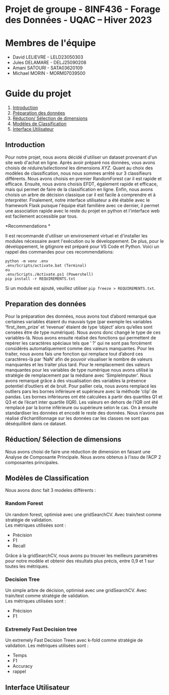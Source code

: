 # Projet de groupe - 8INF436 - Forage des Données - UQAC – Hiver 2023

# Membres de l'équipe
- David LELIEVRE - LELD23050303
- Jules DELAMARE - DELJ25090208
- Amani SATOURI - SATA03620109
- Michael MORIN - MORM07039500

# Guide du projet
1. [Introduction](#réduction-sélection-de-dimensions)
2. [Préparation des données](#préparation-des-données)
3. [Réduction/ Sélection de dimensions](#réduction-sélection-de-dimensions)
4. [Modèles de Classification](#modèles-de-classification)
5. [Interface Utilisateur](#interface-utlisateur)

## Introduction
Pour notre projet, nous avons décidé d'utiliser un dataset provenant d'un site web d'achat en ligne. Après avoir préparé nos données, vous avons choisis de *réduire/sélectionné* les dimensions *XYZ*. Quant au choix des modèles de classification, nous nous sommes arrêté sur 3 classifieurs différents. Nous avons choisis en premier RandomForest car il est rapide et efficace. Ensuite, nous avons choisis EFDT, également rapide et efficace, mais qui permet de faire de la classification en ligne. Enfin, nous avons choisis un arbre de décision classique car il est facile à comprendre et à interpréter. Finalement, notre interface utilisateur a été établie avec le framework Flask puisque l'équipe était familière avec ce dernier, il permet une association rapide avec le reste du projet en python et l'interface web est facilement accessible par tous.

*Recommendations *

Il est recommandé d'utiliser un environement virtuel et d'installer les modules nécessaire avant l'exécution ou le développement. De plus, pour le développement, le gitignore est préparé pour VS Code et Python. Voici un rappel des commandes pour ces recommendations:
```
python -m venv .env
.env/Scripts/activate.bat (Terminal)
ou
.env/Scripts./Activate.ps1 (Powershell)
pip install -r REQUIREMENTS.txt
```
Si un module est ajouté, veuillez utiliser `pip freeze > REQUIREMENTS.txt`.

## Preparation des données
Pour la préparation des données, nous avons tout d’abord remarqué que certaines variables étaient du mauvais type (par exemple les variables ‘first_item_prize’ et ‘revenue’ étaient de type ‘object’ alors qu’elles sont censées être de type numérique). Nous avons donc changé le type de ces variables-là. Nous avons ensuite réalisé des fonctions qui permettent de repérer les caractères spéciaux tels que ‘ ?’ qui ne sont pas forcément considérés automatiquement comme des valeurs manquantes. Pour les traiter, nous avons fais une fonction qui remplace tout d’abord ces caractères-là par ‘NaN’ afin de pouvoir visualiser le nombre de valeurs manquantes et les traiter plus tard. Pour le remplacement des valeurs manquantes pour les variables de type numérique nous avons utilisé la stratégie de remplacement par la médiane avec ‘SimpleImputer’. Nous avons remarqué grâce à des visualisation des variables la présence potentiel d’outliers et de bruit. Pour pallier cela, nous avons remplacé les outliers pars les bornes inférieure et supérieure avec la méthode ‘clip’ de pandas. Les bornes inférieures ont été calculées à partir des quartiles Q1 et Q3 et de l’écart inter quartile (IQR). Les valeurs en dehors de l’IQR ont été remplacé par la borne inférieure ou supérieure selon le cas. On à ensuite standardiser les données et encodé le reste des données. Nous n’avons pas réalisé d’échantillonnage sur les données car les classes ne sont pas déséquilibré dans ce dataset.

## Réduction/ Sélection de dimensions
Nous avons choisi de faire une réduction de dimension en faisant une Analyse de Composante Principale. Nous avons obtenus à l’issu de l’ACP 2 composantes principales. 

## Modèles de Classification

Nous avons donc fait 3 modeles différents :

### Random Forest

Un random forest, optimisé avec une gridSearchCV. Avec train/test comme stratégie de validation. <br>
Les métriques utilisées sont :
- Précision
- F1
- Recall

Grâce à la gridSearchCV, nous avons pu trouver les meilleurs paramètres pour notre modèle et obtenir des résultats plus précis, entre 0,9 et 1 sur toutes les métriques.

### Decision Tree

Un simple arbre de décision, optimisé avec une gridSearchCV. Avec train/test comme stratégie de validation. <br>
Les métriques utilisées sont :
- Précision
- F1

### Extremely Fast Decision tree

Un extremely Fast Decision Treen avec k-fold comme stratégie de validation.
Les métriques utilisées sont :
- Temps
- F1
- Accuracy
- rappel

## Interface Utilisateur
